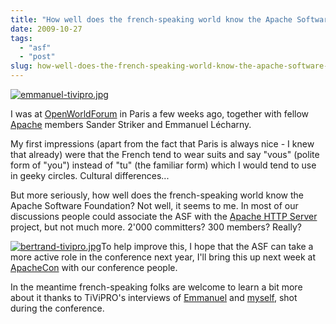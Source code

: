 ```yaml
---
title: "How well does the french-speaking world know the Apache Software Foundation?"
date: 2009-10-27
tags: 
  - "asf"
  - "post"
slug: how-well-does-the-french-speaking-world-know-the-apache-software-foundation
---
```


[![emmanuel-tivipro.jpg](/assets/images/emmanuel-tivipro.jpg)](http://www.tivipro.tv/chaine_salons.php?id=1804472&id_salon=374&pageIndex=3)

I was at [OpenWorldForum](http://openworldforum.org) in Paris a few weeks ago, together with fellow [Apache](http://apache.org) members Sander Striker and Emmanuel Lécharny.

My first impressions (apart from the fact that Paris is always nice - I knew that already) were that the French tend to wear suits and say "vous" (polite form of "you") instead of "tu" (the familiar form) which I would tend to use in geeky circles. Cultural differences...

But more seriously, how well does the french-speaking world know the Apache Software Foundation? Not well, it seems to me. In most of our discussions people could associate the ASF with the [Apache HTTP Server](http://httpd.apache.org) project, but not much more. 2'000 committers? 300 members? Really?

[![bertrand-tivipro.jpg](/assets/images/bertrand-tivipro.jpg)](http://www.tivipro.tv/chaine_salons.php?id=1804473&id_salon=374&pageIndex=1)To help improve this, I hope that the ASF can take a more active role in the conference next year, I'll bring this up next week at [ApacheCon](http://us.apachecon.com/c/acus2009/) with our conference people.

In the meantime french-speaking folks are welcome to learn a bit more about it thanks to TiViPRO's interviews of [Emmanuel](http://www.tivipro.tv/chaine_salons.php?id=1804472&id_salon=374&pageIndex=3) and [myself](http://www.tivipro.tv/chaine_salons.php?id=1804473&id_salon=374&pageIndex=1), shot during the conference.
